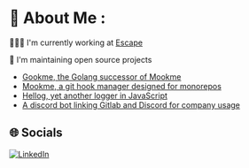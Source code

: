 # 💫 About Me :
👨🏼‍💻 I'm currently working at [Escape](https://escape.tech)

🦾 I'm maintaining open source projects
- [Gookme, the Golang successor of Mookme](https://lmaxence.github.io/gookme/)
- [Mookme, a git hook manager designed for monorepos](https://mookme.org)
- [Hellog, yet another logger in JavaScript](https://github.com/LMaxence/hellog)
- [A discord bot linking Gitlab and Discord for company usage](https://github.com/Escape-Technologies/discord-bot)

## 🌐 Socials
[![LinkedIn](https://img.shields.io/badge/LinkedIn-%230077B5.svg?logo=linkedin&logoColor=white)](https://linkedin.com/in/maxence-lecanu)
